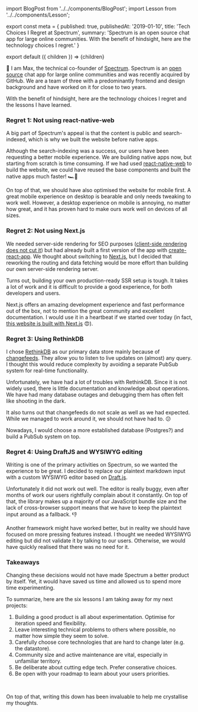 import BlogPost from '../../components/BlogPost';
import Lesson from '../../components/Lesson';

export const meta = {
  published: true,
  publishedAt: '2019-01-10',
  title: 'Tech Choices I Regret at Spectrum',
  summary: 'Spectrum is an open source chat app for large online communities. With the benefit of hindsight, here are the technology choices I regret.'
}

export default ({ children }) => <BlogPost meta={meta}>{children}</BlogPost>

👋 I am Max, the technical co-founder of [Spectrum](https://spectrum.chat). Spectrum is an [open source](https://github.com/withspectrum/spectrum) chat app for large online communities and was recently acquired by GitHub. We are a team of three with a predominantly frontend and design background and have worked on it for close to two years.

With the benefit of hindsight, here are the technology choices I regret and the lessons I have learned.

### Regret 1: Not using react-native-web

A big part of Spectrum's appeal is that the content is public and search-indexed, which is why we built the website before native apps.

Although the search-indexing was a success, our users have been requesting a better mobile experience. We are building native apps now, but starting from scratch is time consuming. If we had used [react-native-web](https://github.com/necolas/react-native-web) to build the website, we could have reused the base components and built the native apps much faster! 🏎💨

On top of that, we should have also optimised the website for mobile first. A great mobile experience on desktop is bearable and only needs tweaking to work well. However, a desktop experience on mobile is annoying, no matter how great, and it has proven hard to make ours work well on devices of all sizes.

<Lesson 
  title="Lesson 1" 
  body="Building a good product is all about experimentation and momentum. Optimize for iteration speed and flexibility."
/>

### Regret 2: Not using Next.js

We needed server-side rendering for SEO purposes ([client-side rendering does not cut it](https://twitter.com/mxstbr/status/985188986414161921)) but had already built a first version of the app with [create-react-app](https://github.com/facebook/create-react-app). We thought about switching to [Next.js](https://nextjs.org), but I decided that reworking the routing and data fetching would be more effort than building our own server-side rendering server.

Turns out, building your own production-ready SSR setup is tough. It takes a lot of work and it is difficult to provide a good experience, for both developers and users. 

Next.js offers an amazing development experience and fast performance out of the box, not to mention the great community and excellent documentation. I would use it in a heartbeat if we started over today (in fact, [this website is built with Next.js](https://github.com/mxstbr/mxstbr.com) 😍).

<Lesson 
  title="Lesson 2" 
  body="Leave interesting technical problems to others where possible, no matter how simple they seem to solve."
/>

### Regret 3: Using RethinkDB

I chose [RethinkDB](https://www.rethinkdb.com) as our primary data store mainly because of [changefeeds](https://rethinkdb.com/docs/changefeeds/javascript/). They allow you to listen to live updates on (almost) any query. I thought this would reduce complexity by avoiding a separate PubSub system for real-time functionality.

Unfortunately, we have had a lot of troubles with RethinkDB. Since it is not widely used, there is little documentation and knowledge about operations. We have had many database outages and debugging them has often felt like shooting in the dark.

It also turns out that changefeeds do not scale as well as we had expected. While we managed to work around it, we should not have had to. 😕

Nowadays, I would choose a more established database (Postgres?) and build a PubSub system on top.

<Lesson 
  title="Lesson 3" 
  body="Carefully choose core technologies that are hard to change later."
/>

<Lesson 
  title="Lesson 4" 
  body="Community size and active maintenance are vital, especially in unfamiliar territory."
/>

### Regret 4: Using DraftJS and WYSIWYG editing

Writing is one of the primary activities on Spectrum, so we wanted the experience to be great. I decided to replace our plaintext markdown input with a custom WYSIWYG editor based on [Draft.js](https://draft-js.org).

Unfortunately it did not work out well. The editor is really buggy, even after months of work our users rightfully complain about it constantly. On top of that, the library makes up a majority of our JavaScript bundle size and the lack of cross-browser support means that we have to keep the plaintext input around as a fallback. 👎

Another framework might have worked better, but in reality we should have focused on more pressing features instead. I thought we needed WYSIWYG editing but did not validate it by talking to our users. Otherwise, we would have quickly realised that there was no need for it.

<Lesson 
  title="Lesson 5" 
  body="Be deliberate about cutting edge tech. Prefer conservative choices."
/>

<Lesson 
  title="Lesson 6" 
  body="Be open with your roadmap to learn about your users priorities."
/>

### Takeaways

Changing these decisions would not have made Spectrum a better product by itself. Yet, it would have saved us time and allowed us to spend more time experimenting. 

To summarize, here are the six lessons I am taking away for my next projects:

1. Building a good product is all about experimentation. Optimise for iteration speed and flexibility.
1. Leave interesting technical problems to others where possible, no matter how simple they seem to solve.
1. Carefully choose core technologies that are hard to change later (e.g. the datastore).
1. Community size and active maintenance are vital, especially in unfamiliar territory.
1. Be deliberate about cutting edge tech. Prefer conserative choices.
1. Be open with your roadmap to learn about your users priorities.

<br />

On top of that, writing this down has been invaluable to help me crystallise my thoughts.
